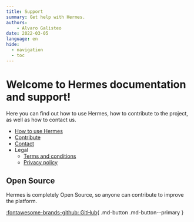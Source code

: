 ```yaml
---
title: Support
summary: Get help with Hermes.
authors:
    - Alvaro Galisteo
date: 2022-03-05
language: en
hide:
  - navigation
  - toc
---
```


# Welcome to Hermes documentation and support!

Here you can find out how to use Hermes, how to contribute to the project, as well as how to contact us.

* [How to use Hermes](how-to-use-hermes/)
* [Contribute](https://github.com/travelhermes/hermes)
* [Contact](contact/)
* Legal
    * [Terms and conditions](legal/terms-and-conditions/)
    * [Privacy policy](legal/privacy-policy/)

## Open Source

Hermes is completely Open Source, so anyone can contribute to improve the platform.

[:fontawesome-brands-github: GitHub](https://github.com/travelhermes/hermes){ .md-button .md-button--primary }